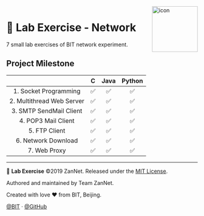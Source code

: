 <img src="https://i.loli.net/2019/09/20/eJd5ukyrxlcVBLI.png" alt="icon" align="right" width="120px"/>

# 🧾 Lab Exercise - Network

7 small lab exercises of BIT network experiment.

## Project Milestone

|                           |   C   | Java  | Python |
| :-----------------------: | :---: | :---: | :----: |
|   1. Socket Programming   |   ✅   |   ✅   |   ✅    |
| 2. Multithread Web Server |   ✅   |   ✅   |   ✅    |
|  3. SMTP SendMail Client  |   ✅   |   ✅   |   ✅    |
|    4. POP3 Mail Client    |   ✅   |   ✅   |   ✅    |
|       5. FTP Client       |   ✅   |   ✅   |   ✅    |
|    6. Network Download    |   ✅   |   ✅   |   ✅    |
|       7. Web Proxy        |   ✅   |   ✅   |   ✅    |

---

🧾 **Lab Exercise** ©2019 ZanNet. Released under the [MIT License](./LICENSE).

Authored and maintained by Team ZanNet.

Created with love ♥ from BIT, Beijing.

[@BIT](https://www.bit.edu.cn) · [@GitHub](https://github.com/zan-net)
